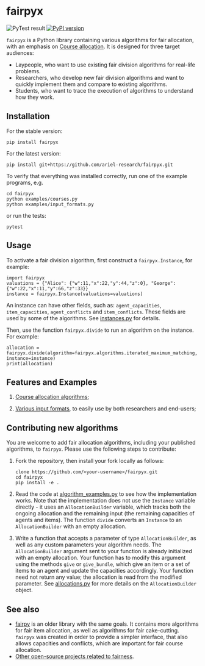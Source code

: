 # fairpyx

![PyTest result](https://github.com/ariel-research/fairpyx/workflows/pytest/badge.svg)
[![PyPI version](https://badge.fury.io/py/fairpyx.svg)](https://badge.fury.io/py/fairpyx)

`fairpyx` is a Python library containing various algorithms for fair allocation, with an emphasis on [Course allocation](https://en.wikipedia.org/wiki/Course_allocation). It is designed for three target audiences:

* Laypeople, who want to use existing fair division algorithms for real-life problems.
* Researchers, who develop new fair division algorithms and want to quickly implement them and compare to existing algorithms.
* Students, who want to trace the execution of algorithms to understand how they work.

## Installation

For the stable version:

    pip install fairpyx

For the latest version:

    pip install git+https://github.com/ariel-research/fairpyx.git

To verify that everything was installed correctly, run one of the example programs, e.g.

    cd fairpyx
    python examples/courses.py
    python examples/input_formats.py

or run the tests:

    pytest

## Usage

To activate a fair division algorithm, first construct a `fairpyx.Instance`, for example:

    import fairpyx
    valuations = {"Alice": {"w":11,"x":22,"y":44,"z":0}, "George": {"w":22,"x":11,"y":66,"z":33}}
    instance = fairpyx.Instance(valuations=valuations)

An instance can have other fields, such as: `agent_capacities`, `item_capacities`, `agent_conflicts` and `item_conflicts`. These fields are used by some of the algorithms. See [instances.py](fairpyx/instances.py) for details.

Then, use the function `fairpyx.divide` to run an algorithm on the instance. For example:

    allocation = fairpyx.divide(algorithm=fairpyx.algorithms.iterated_maximum_matching, instance=instance)
    print(allocation)

## Features and Examples

1. [Course allocation algorithms](examples/courses.md);

1. [Various input formats](examples/input_formats.md), to easily use by both researchers and end-users;


## Contributing new algorithms

You are welcome to add fair allocation algorithms, including your published algorithms, to `fairpyx`. Please use the following steps to contribute:

1. Fork the repository, then install your fork locally as follows:

    ```
    clone https://github.com/<your-username>/fairpyx.git
    cd fairpyx
    pip install -e .
    ```

2. Read the code at [algorithm_examples.py](fairpyx/algorithms/algorithm_examples.py) to see how the implementation works. Note that the implementation does not use the `Instance` variable directly - it uses an `AllocationBuilder` variable, which tracks both the ongoing allocation and the remaining input (the remaining capacities of agents and items). The function `divide` converts an `Instance` to an `AllocationBuilder` with an empty allocation.

3. Write a function that accepts a parameter of type `AllocationBuilder`, as well as any custom parameters your algorithm needs. The `AllocationBuilder` argument sent to your function is already initialized with an empty allocation. Your function has to modify this argument using the methods `give` or `give_bundle`, which give an item or a set of items to an agent and update the capacities accordingly. Your function need not return any value; the allocation is read from the modified parameter. 
See [allocations.py](fairpyx/allocations.py) for more details on the `AllocationBuilder` object.

## See also

* [fairpy](https://github.com/erelsgl/fairpy) is an older library with the same goals. It contains more algorithms for fair item allocation, as well as algorithms for fair cake-cutting. `fairpyx` was created in order to provide a simpler interface, that also allows capacities and conflicts, which are important for fair course allocation.
* [Other open-source projects related to fairness](related.md).


